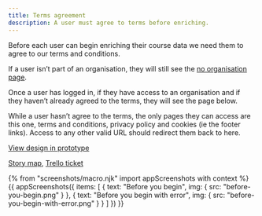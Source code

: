 ```yaml
---
title: Terms agreement
description: A user must agree to terms before enriching.
---
```

Before each user can begin enriching their course data we need them to agree to our terms and conditions.

If a user isn’t part of an organisation, they will still see the [no organisation page](/publish-teacher-training-courses/no-known-organisation).

Once a user has logged in, if they have access to an organisation and if they haven’t already agreed to the terms, they will see the page below.

While a user hasn’t agree to the terms, the only pages they can access are this one, terms and conditions, privacy policy and cookies (ie the footer links). Access to any other valid URL should redirect them back to here.

[View design in prototype](https://manage-courses-prototype.herokuapp.com/onboarding/accept-terms)

[Story map](https://trello.com/c/fnReQwNM/121-dont-allow-publishing-until-a-publisher-has-accepted-terms-and-conditions), [Trello ticket](https://trello.com/c/QVVSINV5/135-design-terms-and-conditions-acceptance-flow-when-a-user-signs-in-to-publish-courses)

{% from "screenshots/macro.njk" import appScreenshots with context %}
{{ appScreenshots({
  items: [
    {
      text: "Before you begin",
      img: { src: "before-you-begin.png" }
    },
    {
      text: "Before you begin with error",
      img: { src: "before-you-begin-with-error.png" }
    }
  ]
}) }}
